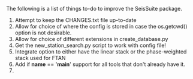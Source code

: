 The following is a list of things to-do to improve the SeisSuite package.

1. Attempt to keep the CHANGES.txt file up-to-date
2. Allow for choice of where the config is stored in case the os.getcwd() option is not desirable. 
3. Allow for choice of different extensions in create_database.py
4. Get the new_station_search.py script to work with config file!
5. Integrate option to either have the linear stack or the phase-weighted stack used for FTAN
6. Add if __name__ == '__main__' support for all tools that don't already have it. 
7. 
